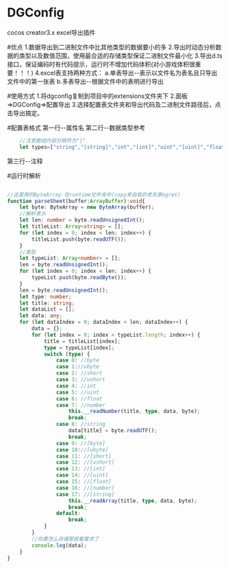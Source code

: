 # DGConfig
cocos creator3.x excel导出插件

#优点
1.数据导出到二进制文件中比其他类型的数据要小的多
2.导出时动态分析数据的类型以及数值范围，使用最合适的存储类型保证二进制文件最小化
3.导出d.ts接口，保证编码时有代码提示，运行时不增加代码体积(对小游戏体积很重要！！！)
4.excel表支持两种方式：
    a.单表导出--表示以文件名为表名且只导出文件中的第一张表
    b.多表导出--根据文件中的表明进行导出

#使用方式
1.将dgconfig复制到项目中的extensions文件夹下
2.面板=>DGConfig=>配置导出
3.选择配置表文件夹和导出代码及二进制文件路径后，点击导出搞定。

#配置表格式
第一行--属性名
第二行--数据类型参考
~~~ts
    //注意数组内容分隔符为"|"
    let types=["string","[string]","int","[int]","uint","[uint]","float","[float]","number","[number]"]
~~~
第三行--注释


#运行时解析
~~~ ts

//这里用的ByteArray 在runtime文件夹中(copy来自我的老东家egret)
function parseSheet(buffer:ArrayBuffer):void{
    let byte: ByteArray = new ByteArray(buffer);
    //解析表头
    let len: number = byte.readUnsignedInt();
    let titleList: Array<string> = [];
    for (let index = 0; index < len; index++) {
        titleList.push(byte.readUTF());
    }
    //类型
    let typeList: Array<number> = [];
    len = byte.readUnsignedInt();
    for (let index = 0; index < len; index++) {
        typeList.push(byte.readByte());
    }
    len = byte.readUnsignedInt();
    let type: number;
    let title: string;
    let dataList = [];
    let data: any;
    for (let dataIndex = 0; dataIndex < len; dataIndex++) {
        data = {};
        for (let index = 0; index < typeList.length; index++) {
            title = titleList[index];
            type = typeList[index];
            switch (type) {
                case 0: //byte
                case 1://ubyte
                case 2: //short
                case 3: //ushort
                case 4: //int
                case 5: //uint
                case 6: //float
                case 7: //number
                    this.__readNumber(title, type, data, byte);
                    break;
                case 8: //string
                    data[title] = byte.readUTF();
                    break;
                case 9: //[byte]
                case 10://[ubyte]
                case 11: //[short]
                case 12: //[ushort]
                case 13: //[int]
                case 14: //[uint]
                case 15: //[float]
                case 16: //[number]
                case 17: //[string]
                    this.__readArray(title, type, data, byte);
                    break;
                default:
                    break;
            }
        }
        //你要怎么存储那就看需求了
        console.log(data);
    }
}

~~~